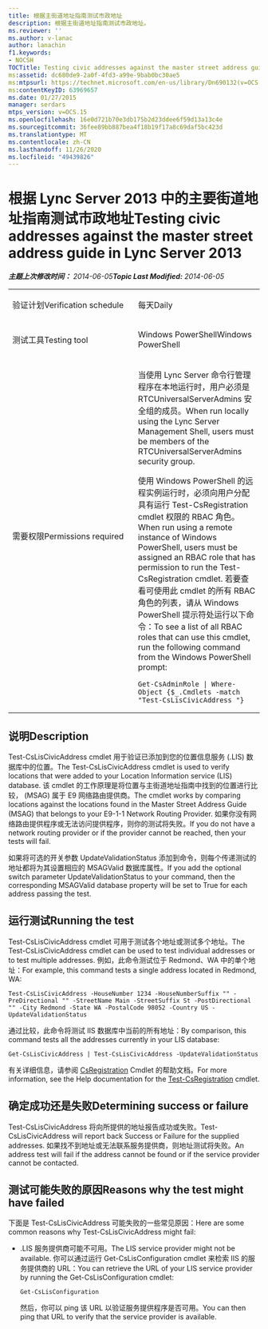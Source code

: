 ```yaml
---
title: 根据主街道地址指南测试市政地址
description: 根据主街道地址指南测试市政地址。
ms.reviewer: ''
ms.author: v-lanac
author: lanachin
f1.keywords:
- NOCSH
TOCTitle: Testing civic addresses against the master street address guide
ms:assetid: dc680de9-2a0f-4fd3-a99e-9bab0bc30ae5
ms:mtpsurl: https://technet.microsoft.com/en-us/library/Dn690132(v=OCS.15)
ms:contentKeyID: 63969657
ms.date: 01/27/2015
manager: serdars
mtps_version: v=OCS.15
ms.openlocfilehash: 16e0d721b70e3db175b2d23ddee6f59d13a13c4e
ms.sourcegitcommit: 36fee89bb887bea4f18b19f17a8c69daf5bc423d
ms.translationtype: MT
ms.contentlocale: zh-CN
ms.lasthandoff: 11/26/2020
ms.locfileid: "49439826"
---
```

# <a name="testing-civic-addresses-against-the-master-street-address-guide-in-lync-server-2013"></a><span data-ttu-id="2f285-103">根据 Lync Server 2013 中的主要街道地址指南测试市政地址</span><span class="sxs-lookup"><span data-stu-id="2f285-103">Testing civic addresses against the master street address guide in Lync Server 2013</span></span>

<div data-xmlns="http://www.w3.org/1999/xhtml">

<div class="topic" data-xmlns="http://www.w3.org/1999/xhtml" data-msxsl="urn:schemas-microsoft-com:xslt" data-cs="https://msdn.microsoft.com/">

<div data-asp="https://msdn2.microsoft.com/asp">



</div>

<div id="mainSection">

<div id="mainBody"><span data-ttu-id="2f285-104">

<span> </span></span><span class="sxs-lookup"><span data-stu-id="2f285-104">

<span> </span></span></span>

<span data-ttu-id="2f285-105">_**主题上次修改时间：** 2014-06-05_</span><span class="sxs-lookup"><span data-stu-id="2f285-105">_**Topic Last Modified:** 2014-06-05_</span></span>


<table>
<colgroup>
<col style="width: 50%" />
<col style="width: 50%" />
</colgroup>
<tbody>
<tr class="odd">
<td><p><span data-ttu-id="2f285-106">验证计划</span><span class="sxs-lookup"><span data-stu-id="2f285-106">Verification schedule</span></span></p></td>
<td><p><span data-ttu-id="2f285-107">每天</span><span class="sxs-lookup"><span data-stu-id="2f285-107">Daily</span></span></p></td>
</tr>
<tr class="even">
<td><p><span data-ttu-id="2f285-108">测试工具</span><span class="sxs-lookup"><span data-stu-id="2f285-108">Testing tool</span></span></p></td>
<td><p><span data-ttu-id="2f285-109">Windows PowerShell</span><span class="sxs-lookup"><span data-stu-id="2f285-109">Windows PowerShell</span></span></p></td>
</tr>
<tr class="odd">
<td><p><span data-ttu-id="2f285-110">需要权限</span><span class="sxs-lookup"><span data-stu-id="2f285-110">Permissions required</span></span></p></td>
<td><p><span data-ttu-id="2f285-111">当使用 Lync Server 命令行管理程序在本地运行时，用户必须是 RTCUniversalServerAdmins 安全组的成员。</span><span class="sxs-lookup"><span data-stu-id="2f285-111">When run locally using the Lync Server Management Shell, users must be members of the RTCUniversalServerAdmins security group.</span></span></p>
<p><span data-ttu-id="2f285-112">使用 Windows PowerShell 的远程实例运行时，必须向用户分配具有运行 Test-CsRegistration cmdlet 权限的 RBAC 角色。</span><span class="sxs-lookup"><span data-stu-id="2f285-112">When run using a remote instance of Windows PowerShell, users must be assigned an RBAC role that has permission to run the Test-CsRegistration cmdlet.</span></span> <span data-ttu-id="2f285-113">若要查看可使用此 cmdlet 的所有 RBAC 角色的列表，请从 Windows PowerShell 提示符处运行以下命令：</span><span class="sxs-lookup"><span data-stu-id="2f285-113">To see a list of all RBAC roles that can use this cmdlet, run the following command from the Windows PowerShell prompt:</span></span></p>
<pre><code>Get-CsAdminRole | Where-Object {$_.Cmdlets -match &quot;Test-CsLisCivicAddress &quot;}</code></pre></td>
</tr>
</tbody>
</table>


<div>

## <a name="description"></a><span data-ttu-id="2f285-114">说明</span><span class="sxs-lookup"><span data-stu-id="2f285-114">Description</span></span>

<span data-ttu-id="2f285-115">Test-CsLisCivicAddress cmdlet 用于验证已添加到您的位置信息服务 (.LIS) 数据库中的位置。</span><span class="sxs-lookup"><span data-stu-id="2f285-115">The Test-CsLisCivicAddress cmdlet is used to verify locations that were added to your Location Information service (LIS) database.</span></span> <span data-ttu-id="2f285-116">该 cmdlet 的工作原理是将位置与主街道地址指南中找到的位置进行比较， (MSAG) 属于 E9 网络路由提供商。</span><span class="sxs-lookup"><span data-stu-id="2f285-116">The cmdlet works by comparing locations against the locations found in the Master Street Address Guide (MSAG) that belongs to your E9-1-1 Network Routing Provider.</span></span> <span data-ttu-id="2f285-117">如果你没有网络路由提供程序或无法访问提供程序，则你的测试将失败。</span><span class="sxs-lookup"><span data-stu-id="2f285-117">If you do not have a network routing provider or if the provider cannot be reached, then your tests will fail.</span></span>

<span data-ttu-id="2f285-118">如果将可选的开关参数 UpdateValidationStatus 添加到命令，则每个传递测试的地址都将为其设置相应的 MSAGValid 数据库属性。</span><span class="sxs-lookup"><span data-stu-id="2f285-118">If you add the optional switch parameter UpdateValidationStatus to your command, then the corresponding MSAGValid database property will be set to True for each address passing the test.</span></span>

</div>

<div>

## <a name="running-the-test"></a><span data-ttu-id="2f285-119">运行测试</span><span class="sxs-lookup"><span data-stu-id="2f285-119">Running the test</span></span>

<span data-ttu-id="2f285-120">Test-CsLisCivicAddress cmdlet 可用于测试各个地址或测试多个地址。</span><span class="sxs-lookup"><span data-stu-id="2f285-120">The Test-CsLisCivicAddress cmdlet can be used to test individual addresses or to test multiple addresses.</span></span> <span data-ttu-id="2f285-121">例如，此命令测试位于 Redmond、WA 中的单个地址：</span><span class="sxs-lookup"><span data-stu-id="2f285-121">For example, this command tests a single address located in Redmond, WA:</span></span>

    Test-CsLisCivicAddress -HouseNumber 1234 -HouseNumberSuffix "" -PreDirectional "" -StreetName Main -StreetSuffix St -PostDirectional "" -City Redmond -State WA -PostalCode 98052 -Country US -UpdateValidationStatus

<span data-ttu-id="2f285-122">通过比较，此命令将测试 IIS 数据库中当前的所有地址：</span><span class="sxs-lookup"><span data-stu-id="2f285-122">By comparison, this command tests all the addresses currently in your LIS database:</span></span>

    Get-CsLisCivicAddress | Test-CsLisCivicAddress -UpdateValidationStatus

<span data-ttu-id="2f285-123">有关详细信息，请参阅 [CsRegistration](https://technet.microsoft.com/library/Gg412737(v=OCS.15)) Cmdlet 的帮助文档。</span><span class="sxs-lookup"><span data-stu-id="2f285-123">For more information, see the Help documentation for the [Test-CsRegistration](https://technet.microsoft.com/library/Gg412737(v=OCS.15)) cmdlet.</span></span>

</div>

<div>

## <a name="determining-success-or-failure"></a><span data-ttu-id="2f285-124">确定成功还是失败</span><span class="sxs-lookup"><span data-stu-id="2f285-124">Determining success or failure</span></span>

<span data-ttu-id="2f285-125">Test-CsLisCivicAddress 将向所提供的地址报告成功或失败。</span><span class="sxs-lookup"><span data-stu-id="2f285-125">Test-CsLisCivicAddress will report back Success or Failure for the supplied addresses.</span></span> <span data-ttu-id="2f285-126">如果找不到地址或无法联系服务提供商，则地址测试将失败。</span><span class="sxs-lookup"><span data-stu-id="2f285-126">An address test will fail if the address cannot be found or if the service provider cannot be contacted.</span></span>

</div>

<div>

## <a name="reasons-why-the-test-might-have-failed"></a><span data-ttu-id="2f285-127">测试可能失败的原因</span><span class="sxs-lookup"><span data-stu-id="2f285-127">Reasons why the test might have failed</span></span>

<span data-ttu-id="2f285-128">下面是 Test-CsLisCivicAddress 可能失败的一些常见原因：</span><span class="sxs-lookup"><span data-stu-id="2f285-128">Here are some common reasons why Test-CsLisCivicAddress might fail:</span></span>

  - <span data-ttu-id="2f285-129">.LIS 服务提供商可能不可用。</span><span class="sxs-lookup"><span data-stu-id="2f285-129">The LIS service provider might not be available.</span></span> <span data-ttu-id="2f285-130">你可以通过运行 Get-CsLisConfiguration cmdlet 来检索 IIS 的服务提供商的 URL：</span><span class="sxs-lookup"><span data-stu-id="2f285-130">You can retrieve the URL of your LIS service provider by running the Get-CsLisConfiguration cmdlet:</span></span>
    
        Get-CsLisConfiguration 
    
    <span data-ttu-id="2f285-131">然后，你可以 ping 该 URL 以验证服务提供程序是否可用。</span><span class="sxs-lookup"><span data-stu-id="2f285-131">You can then ping that URL to verify that the service provider is available.</span></span>

<span data-ttu-id="2f285-132"></div>

</div>

<span> </span>

</div>

</div>

</span><span class="sxs-lookup"><span data-stu-id="2f285-132"></div>

</div>

<span> </span>

</div>

</div>

</span></span></div>

